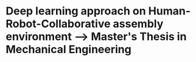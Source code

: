# Deep learning approach on Human-Robot-Collaborative assembly environment --> Master's Thesis in Mechanical Engineering
